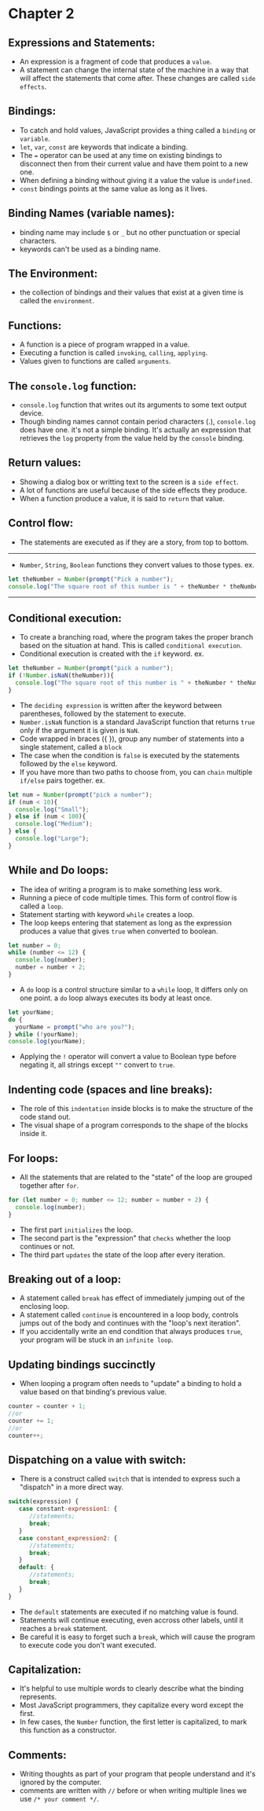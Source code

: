 # Chapter 2

## Expressions and Statements:
- An expression is a fragment of code that produces a `value`.
- A statement can change the internal state of the machine in a way that will affect the statements that come after. These changes are called `side effects`.

## Bindings:
- To catch and hold values, JavaScript provides a thing called a `binding` or `variable`.
- `let`, `var`, `const` are keywords that indicate a binding.
- The `=` operator can be used at any time on existing bindings to disconnect then from their current value and have them point to a new one.
- When defining a binding without giving it a value the value is `undefined`.
- `const` bindings points at the same value as long as it lives.

## Binding Names (variable names):
- binding name may include `$` or `_` but no other punctuation or special characters.
- keywords can't be used as a binding name.

## The Environment:
- the collection of bindings and their values that exist at a given time is called the `environment`.

## Functions:
- A function is a piece of program wrapped in a value.
- Executing a function is called `invoking`, `calling`, `applying`.
- Values given to functions are called `arguments`.

## The `console.log` function:
- `console.log` function that writes out its arguments to some text output device.
- Though binding names cannot contain period characters (.), `console.log` does have one. it's not a simple binding. It's actually an expression that retrieves the `log` property from the value held by the `console` binding.

## Return values:
- Showing a dialog box or writting text to the screen is a `side effect`.
- A lot of functions are useful because of the side effects they produce.
- When a function produce a value, it is said to `return` that value.

## Control flow:
- The statements are executed as if they are a story, from top to bottom.
---
- `Number`, `String`, `Boolean` functions they convert values to those types.
ex.
```js
let theNumber = Number(prompt("Pick a number");
console.log("The square root of this number is " + theNumber * theNumber);
```
---
## Conditional execution:
- To create a branching road, where the program takes the proper branch based on the situation at hand. This is called `conditional execution`.
- Conditional execution is created with the `if` keyword.
ex.
```js 
let theNumber = Number(prompt("pick a number");
if (!Number.isNaN(theNumber)){
  console.log("The square root of this number is " + theNumber * theNumber);
}
```
- The `deciding expression` is written after the keyword between parentheses, followed by the statement to execute.
- `Number.isNaN` function is a standard JavaScript function that returns `true` only if the argument it is given is `NaN`.
- Code wrapped in braces ({ }), group any number of statements into a single statement, called a `block`
- The case when the condition is `false` is executed by the statements followed by the `else` keyword.
- If you have more than two paths to choose from, you can `chain` multiple `if/else` pairs together.
ex.
```js
let num = Number(prompt("pick a number");
if (num < 10){
  console.log("Small");
} else if (num < 100){
  console.log("Medium");
} else {
  console.log("Large");
}
```

## While and Do loops:
- The idea of writing a program is to make something less work.
- Running a piece of code multiple times. This form of control flow is called a `loop`.
- Statement starting with keyword `while` creates a loop.
- The loop keeps entering that statement as long as the expression produces a value that gives `true` when converted to boolean.
```js
let number = 0;
while (number <= 12) {
  console.log(number);
  number = number + 2;
}
```
- A `do` loop is a control structure similar to a `while` loop, It differs only on one point. a `do` loop always executes its body at least once.
```js
let yourName;
do {
  yourName = prompt("who are you?");
} while (!yourName);
console.log(yourName);
```
- Applying the `!` operator will convert a value to Boolean type before negating it, all strings except `""` convert to `true`.

## Indenting code (spaces and line breaks):
- The role of this `indentation` inside blocks is to make the structure of the code stand out.
- The visual shape of a program corresponds to the shape of the blocks inside it.

## For loops:
- All the statements that are related to the "state" of the loop are grouped together after `for`.
```js
for (let number = 0; number <= 12; number = number + 2) {
  console.log(number);
}
```
- The first part `initializes` the loop.
- The second part is the "expression" that `checks` whether the loop continues or not.
- The third part `updates` the state of the loop after every iteration.

## Breaking out of a loop:
- A statement called `break` has effect of immediately jumping out of the enclosing loop.
- A statement called `continue` is encountered in a loop body, controls jumps out of the body and continues with the "loop's next iteration".
- If you accidentally write an end condition that always produces `true`, your program will be stuck in an `infinite loop`.

## Updating bindings succinctly
- When looping a program often needs to "update" a binding to hold a value based on that binding's previous value.
```js
counter = counter + 1;
//or
counter += 1;
//or
counter++;
```

## Dispatching on a value with switch:
- There is a construct called `switch` that is intended to express such a "dispatch" in a more direct way.
```js
switch(expression) { 
   case constant-expression1: { 
      //statements; 
      break; 
   } 
   case constant_expression2: { 
      //statements; 
      break; 
   } 
   default: { 
      //statements; 
      break; 
   } 
}
```
- The `default` statements are executed if no matching value is found.
- Statements will continue executing, even accross other labels, until it reaches a `break` statement.
- Be careful it is easy to forget such a `break`, which will cause the program to execute code you don't want executed.

## Capitalization:
- It's helpful to use multiple words to clearly describe what the binding represents.
- Most JavaScript programmers, they capitalize every word except the first.
- In few cases, the `Number` function, the first letter is capitalized, to mark this function as a constructor.

## Comments:
- Writing thoughts as part of your program that people understand and it's ignored by the computer.
- comments are written with `//` before or when writing multiple lines we use `/* your comment */`.
